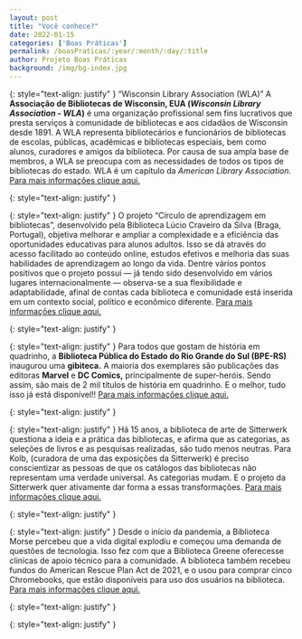 ```yaml
---
layout: post
title: "Você conhece?"
date: 2022-01-15
categories: ['Boas Práticas']
permalink: /boasPraticas/:year/:month/:day/:title
author: Projeto Boas Práticas
background: /img/bg-index.jpg
---
```

{: style="text-align: justify" }
“Wisconsin Library Association (WLA)”
A __Associação de Bibliotecas de Wisconsin, EUA (__**_Wisconsin Library Association - WLA_**__)__ é uma organização profissional sem fins lucrativos que presta serviços à comunidade de bibliotecas e aos cidadãos de Wisconsin desde 1891. A WLA representa bibliotecários e funcionários de bibliotecas de escolas, públicas, acadêmicas e bibliotecas especiais, bem como alunos, curadores e amigos da biblioteca. Por causa de sua ampla base de membros, a WLA se preocupa com as necessidades de todos os tipos de bibliotecas do estado. WLA é um capítulo da _American Library Association_.
[Para mais informações clique aqui.](https://www.wisconsinlibraries.org/)

{: style="text-align: justify" }


{: style="text-align: justify" }
O projeto “Círculo de aprendizagem em bibliotecas”, desenvolvido pela Biblioteca Lúcio Craveiro da Silva (Braga, Portugal), objetiva melhorar e ampliar a complexidade e a eficiência das oportunidades educativas para alunos adultos. Isso se dá através do acesso facilitado ao conteúdo online, estudos efetivos e melhoria das suas habilidades de aprendizagem ao longo da vida. Dentre vários pontos positivos que o projeto possui —  já tendo sido desenvolvido em vários lugares internacionalmente — observa-se a sua flexibilidade e adaptabilidade, afinal de contas cada biblioteca e comunidade está inserida em um contexto social, político e econômico diferente.
[Para mais informações clique aqui.](https://www.blcs.pt/portal/learningcircles.aspx)

{: style="text-align: justify" }


{: style="text-align: justify" }
Para todos que gostam de história em quadrinho, a __Biblioteca Pública do Estado do Rio Grande do Sul (BPE-RS)__ inaugurou uma **gibiteca.** A maioria dos exemplares são publicações das editoras **Marvel** e **DC Comics,** principalmente de super-heróis. Sendo assim, são mais de 2 mil títulos de história em quadrinho. E o melhor, tudo isso já está disponível!!
[Para mais informações clique aqui.](https://g1.globo.com/rs/rio-grande-do-sul/noticia/2021/11/02/biblioteca-publica-do-rs-inaugura-gibiteca-com-mais-de-2-mil-historias-em-quadrinhos.ghtml)

{: style="text-align: justify" }


{: style="text-align: justify" }
Há 15 anos, a biblioteca de arte de Sitterwerk questiona a ideia e a prática das bibliotecas, e afirma que as categorias, as seleções de livros e as pesquisas realizadas, são tudo menos neutras.
Para Kolb, (curadora de uma das exposições da Sitterwerk) é preciso conscientizar as pessoas de que os catálogos das bibliotecas não representam uma verdade universal. As categorias mudam. E o projeto da Sitterwerk quer ativamente dar forma a essas transformações.
[Para mais informações clique aqui.](https://www.swissinfo.ch/por/os-cat%C3%A1logos-das-bibliotecas-s%C3%A3o-pol%C3%ADticos/47031328)

{: style="text-align: justify" }


{: style="text-align: justify" }
Desde o início da pandemia, a Biblioteca Morse percebeu que a vida digital explodiu e começou uma demanda de questões de tecnologia. Isso fez com que a Biblioteca Greene oferecesse clinicas de apoio técnico para a comunidade. A biblioteca também recebeu fundos do American Rescue Plan Act de 2021, e o usou para comprar cinco Chromebooks, que estão disponíveis para uso dos usuários na biblioteca.
[Para mais informações clique aqui.](https://www.centralmaine.com/2021/10/20/greene-library-to-offer-tech-support-drop-in-clinics/)

{: style="text-align: justify" }


{: style="text-align: justify" }

